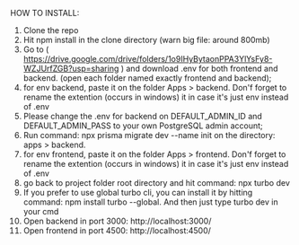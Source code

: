 HOW TO INSTALL:

1. Clone the repo
2. Hit npm install in the clone directory (warn big file: around 800mb)
3. Go to ( https://drive.google.com/drive/folders/1o9IHyBytaonPPA3YlYsFy8-WZJUrfZGB?usp=sharing ) and download .env for both frontend and backend. (open each folder named exactly frontend and backend);
4. for env backend, paste it on the folder Apps > backend. Don'f forget to rename the extention (occurs in windows) it in case it's just env instead of .env
5. Please change the .env for backend on DEFAULT_ADMIN_ID and DEFAULT_ADMIN_PASS to your own PostgreSQL admin account;
6. Run command: npx prisma migrate dev --name init on the directory: apps > backend.
7. for env frontend, paste it on the folder Apps > frontend. Don'f forget to rename the extention (occurs in windows) it in case it's just env instead of .env
8. go back to project folder root directory and hit command: npx turbo dev
9. If you prefer to use global turbo cli, you can install it by hitting command: npm install turbo --global. And then just type turbo dev in your cmd
10. Open backend in port 3000: http://localhost:3000/
11. Open frontend in port 4500: http://localhost:4500/